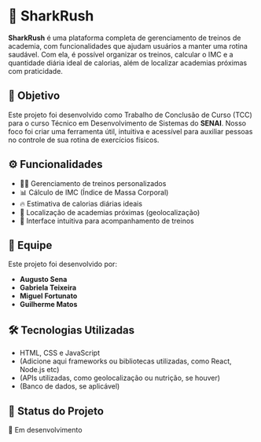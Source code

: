 # 🦈 SharkRush

**SharkRush** é uma plataforma completa de gerenciamento de treinos de academia, com funcionalidades que ajudam usuários a manter uma rotina saudável. Com ela, é possível organizar os treinos, calcular o IMC e a quantidade diária ideal de calorias, além de localizar academias próximas com praticidade.

## 🎯 Objetivo

Este projeto foi desenvolvido como Trabalho de Conclusão de Curso (TCC) para o curso Técnico em Desenvolvimento de Sistemas do **SENAI**. Nosso foco foi criar uma ferramenta útil, intuitiva e acessível para auxiliar pessoas no controle de sua rotina de exercícios físicos.

## ⚙️ Funcionalidades

- 🏋️‍♂️ Gerenciamento de treinos personalizados  
- 📊 Cálculo de IMC (Índice de Massa Corporal)  
- 🔥 Estimativa de calorias diárias ideais  
- 📍 Localização de academias próximas (geolocalização)  
- 📅 Interface intuitiva para acompanhamento de treinos  

## 👥 Equipe

Este projeto foi desenvolvido por:

- **Augusto Sena**  
- **Gabriela Teixeira**  
- **Miguel Fortunato**  
- **Guilherme Matos**

## 🛠️ Tecnologias Utilizadas

- HTML, CSS e JavaScript  
- (Adicione aqui frameworks ou bibliotecas utilizadas, como React, Node.js etc)  
- (APIs utilizadas, como geolocalização ou nutrição, se houver)  
- (Banco de dados, se aplicável)

## 📌 Status do Projeto

 🚧 Em desenvolvimento


